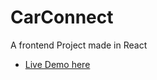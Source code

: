 # CarConnect

A frontend Project made in React

- [Live Demo here](https://car-connect-chi.vercel.app/) 
